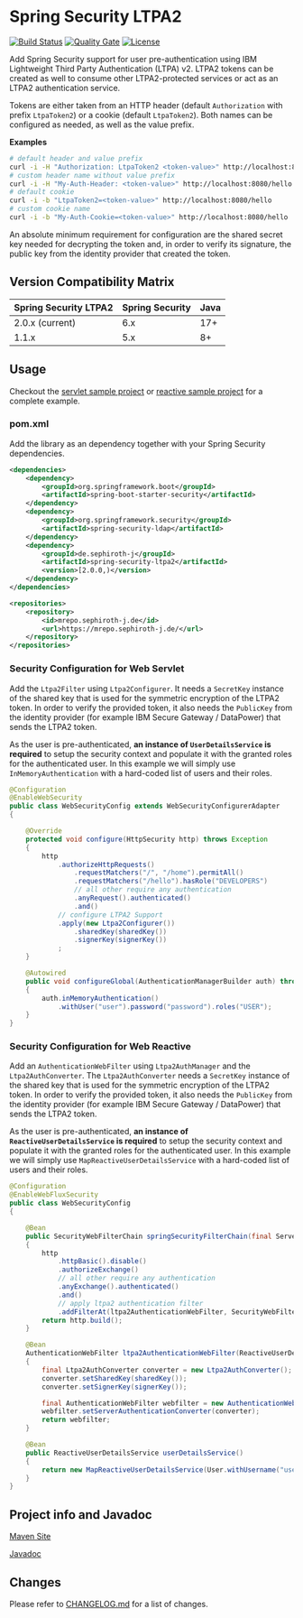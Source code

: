 # Spring Security LTPA2

[![Build Status](https://github.com/sephiroth-j/spring-security-ltpa2-core/workflows/CI%20build/badge.svg)](https://github.com/sephiroth-j/spring-security-ltpa2-core/actions?query=workflow%3A%22CI+build%22) [![Quality Gate](https://sonarcloud.io/api/project_badges/measure?project=de.sephiroth-j%3Aspring-security-ltpa2&metric=alert_status)](https://sonarcloud.io/dashboard?id=de.sephiroth-j%3Aspring-security-ltpa2) [![License](https://img.shields.io/badge/License-Apache%202.0-blue.svg)](https://opensource.org/licenses/Apache-2.0)

Add Spring Security support for user pre-authentication using IBM Lightweight Third Party Authentication (LTPA) v2. LTPA2 tokens can be created as well to consume other LTPA2-protected services or act as an LTPA2 authentication service.

Tokens are either taken from an HTTP header (default `Authorization` with prefix `LtpaToken2`) or a cookie (default `LtpaToken2`). Both names can be configured as needed, as well as the value prefix.

**Examples**

```bash
# default header and value prefix
curl -i -H "Authorization: LtpaToken2 <token-value>" http://localhost:8080/hello
# custom header name without value prefix
curl -i -H "My-Auth-Header: <token-value>" http://localhost:8080/hello
# default cookie
curl -i -b "LtpaToken2=<token-value>" http://localhost:8080/hello
# custom cookie name
curl -i -b "My-Auth-Cookie=<token-value>" http://localhost:8080/hello
```

An absolute minimum requirement for configuration are the shared secret key needed for decrypting the token and, in order to verify its signature, the public key from the identity provider that created the token.

## Version Compatibility Matrix
Spring Security LTPA2 | Spring Security | Java
--------------------- | --------------- | ----
2.0.x (current) | 6.x | 17+
1.1.x | 5.x | 8+

## Usage
Checkout the [servlet sample project](https://github.com/sephiroth-j/spring-security-ltpa2-sample) or [reactive sample project](https://github.com/sephiroth-j/spring-security-ltpa2-reactive-sample) for a complete example.

### pom.xml
Add the library as an dependency together with your Spring Security dependencies.

```xml
<dependencies>
	<dependency>
		<groupId>org.springframework.boot</groupId>
		<artifactId>spring-boot-starter-security</artifactId>
	</dependency>
	<dependency>
		<groupId>org.springframework.security</groupId>
		<artifactId>spring-security-ldap</artifactId>
	</dependency>
	<dependency>
		<groupId>de.sephiroth-j</groupId>
		<artifactId>spring-security-ltpa2</artifactId>
		<version>[2.0.0,)</version>
	</dependency>
</dependencies>

<repositories>
	<repository>
		<id>mrepo.sephiroth-j.de</id>
		<url>https://mrepo.sephiroth-j.de/</url>
	</repository>
</repositories>
```

### Security Configuration for Web Servlet
Add the `Ltpa2Filter` using `Ltpa2Configurer`. It needs a `SecretKey` instance of the shared key that is used for the symmetric encryption of the LTPA2 token. In order to verify the provided token, it also needs the `PublicKey` from the identity provider (for example IBM Secure Gateway / DataPower) that sends the LTPA2 token.

As the user is pre-authenticated, **an instance of `UserDetailsService` is required** to setup the security context and populate it with the granted roles for the authenticated user. In this example we will simply use `InMemoryAuthentication` with a hard-coded list of users and their roles.

```java
@Configuration
@EnableWebSecurity
public class WebSecurityConfig extends WebSecurityConfigurerAdapter
{

	@Override
	protected void configure(HttpSecurity http) throws Exception
	{
		http
			.authorizeHttpRequests()
				.requestMatchers("/", "/home").permitAll()
				.requestMatchers("/hello").hasRole("DEVELOPERS")
				// all other require any authentication
				.anyRequest().authenticated()
				.and()
			// configure LTPA2 Support
			.apply(new Ltpa2Configurer())
				.sharedKey(sharedKey())
				.signerKey(signerKey())
			;
	}

	@Autowired
	public void configureGlobal(AuthenticationManagerBuilder auth) throws Exception
	{
		auth.inMemoryAuthentication()
			.withUser("user").password("password").roles("USER");
	}
}
```

### Security Configuration for Web Reactive
Add an `AuthenticationWebFilter` using `Ltpa2AuthManager` and the `Ltpa2AuthConverter`. The `Ltpa2AuthConverter` needs a `SecretKey` instance of the shared key that is used for the symmetric encryption of the LTPA2 token. In order to verify the provided token, it also needs the `PublicKey` from the identity provider (for example IBM Secure Gateway / DataPower) that sends the LTPA2 token.

As the user is pre-authenticated, **an instance of `ReactiveUserDetailsService` is required** to setup the security context and populate it with the granted roles for the authenticated user. In this example we will simply use `MapReactiveUserDetailsService` with a hard-coded list of users and their roles.

```java
@Configuration
@EnableWebFluxSecurity
public class WebSecurityConfig
{

	@Bean
	public SecurityWebFilterChain springSecurityFilterChain(final ServerHttpSecurity http, final ReactiveUserDetailsService userDetailsService, AuthenticationWebFilter ltpa2AuthenticationWebFilter)
	{
		http
			.httpBasic().disable()
			.authorizeExchange()
			// all other require any authentication
			.anyExchange().authenticated()
			.and()
			// apply ltpa2 authentication filter
			.addFilterAt(ltpa2AuthenticationWebFilter, SecurityWebFiltersOrder.AUTHENTICATION);
		return http.build();
	}

	@Bean
	AuthenticationWebFilter ltpa2AuthenticationWebFilter(ReactiveUserDetailsService userDetailsService) throws GeneralSecurityException
	{
		final Ltpa2AuthConverter converter = new Ltpa2AuthConverter();
		converter.setSharedKey(sharedKey());
		converter.setSignerKey(signerKey());

		final AuthenticationWebFilter webfilter = new AuthenticationWebFilter(new Ltpa2AuthManager(userDetailsService));
		webfilter.setServerAuthenticationConverter(converter);
		return webfilter;
	}

	@Bean
	public ReactiveUserDetailsService userDetailsService()
	{
		return new MapReactiveUserDetailsService(User.withUsername("user").password("password").roles("USER").build());
	}
}
```

## Project info and Javadoc
[Maven Site](https://www.sephiroth-j.de/java/spring-security-ltpa2/)

[Javadoc](https://www.sephiroth-j.de/java/spring-security-ltpa2/apidocs/)

## Changes
Please refer to [CHANGELOG.md](CHANGELOG.md) for a list of changes.
